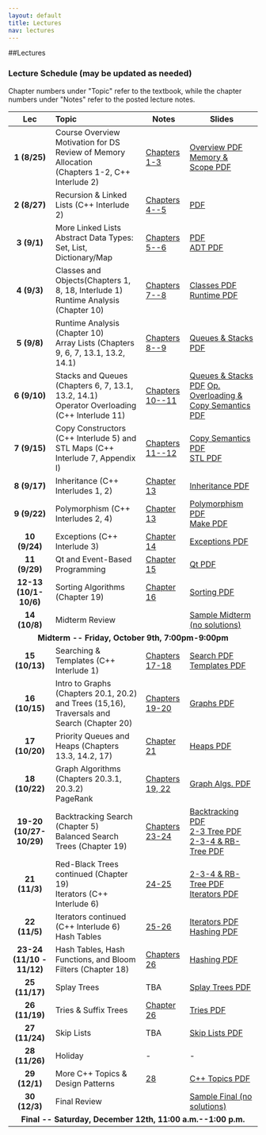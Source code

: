 ```yaml
---
layout: default
title: Lectures
nav: lectures
---
```


##Lectures

<h3 id="toc_2">Lecture Schedule (may be updated as needed)</h3>
Chapter numbers under "Topic" refer to the textbook, while the chapter numbers under "Notes" refer to the posted lecture notes.
<table>
<thead>
<tr>
<th align="center">Lec</th>
<th align="left">Topic</th>
<th>Notes</th>
<th>Slides</th>
</tr>
</thead>
<tbody>

<tr>
<td align="center"><strong>1 (8/25)</strong></td>
<td align="left">Course Overview <br>
Motivation for DS<br> 
Review of Memory Allocation<br> 
(Chapters 1-2, C++ Interlude 2)</td>
<td><a href="http://www-bcf.usc.edu/~dkempe/teaching/DataStructures.pdf">Chapters 1-3</a></td>
<td><a href="http://ee.usc.edu/~redekopp/cs104/slides/L01_Overview.pdf">Overview PDF</a><br>
    <a href="http://ee.usc.edu/~redekopp/cs104/slides/L02_MemoryAllocation.pdf">Memory &amp; Scope PDF</a></td>
</tr>

<tr>
<td align="center"><strong>2 (8/27)</strong></td>
<td align="left">Recursion & Linked Lists (C++ Interlude 2)</td>
<td><a href="http://www-bcf.usc.edu/~dkempe/teaching/DataStructures.pdf">Chapters 4--5</a></td>
<td><a href="http://ee.usc.edu/~redekopp/cs104/slides/L03_LinkedLists.pdf">PDF</a>
</td></tr>

<tr>
<td align="center"><strong>3 (9/1)</strong></td>
<td align="left">More Linked Lists<br>
Abstract Data Types: Set, List, Dictionary/Map </td>
<td><a href="http://www-bcf.usc.edu/~dkempe/teaching/DataStructures.pdf">Chapters 5--6</a></td>
<td>
<a href="http://ee.usc.edu/~redekopp/cs104/slides/L03_LinkedLists.pdf">PDF</a><br>
<a href="http://ee.usc.edu/~redekopp/cs104/slides/L04_ADTs.pdf">ADT PDF</a>
</td></tr>

<tr>
<td align="center"><strong>4 (9/3)</strong></td>
<td align="left">Classes and Objects(Chapters 1, 8, 18, Interlude 1)<br>
Runtime Analysis (Chapter 10)</td>
<td><a href="http://www-bcf.usc.edu/~dkempe/teaching/DataStructures.pdf">Chapters 7--8</a></td>
<td>
<a href="http://ee.usc.edu/~redekopp/cs104/slides/L05_Classes.pdf">Classes PDF</a><br>
    <a href="http://ee.usc.edu/~redekopp/cs104/slides/L07_Runtime.pdf">Runtime PDF</a>
</td></tr>

<tr>
<td align="center"><strong>5 (9/8)</strong></td>
<td align="left"> Runtime Analysis (Chapter 10)<br>
Array Lists (Chapters 9, 6, 7, 13.1, 13.2, 14.1)</td>
<td><a href="http://www-bcf.usc.edu/~dkempe/teaching/DataStructures.pdf">Chapters 8--9</a><br>
<td><a href="http://ee.usc.edu/~redekopp/cs104/slides/L06_ArrayList_QueueStack.pdf">Queues & Stacks PDF</a>
</td></tr>

<tr>
<td align="center"><strong>6 (9/10)</strong></td>
<td align="left">Stacks and Queues (Chapters 6, 7, 13.1, 13.2, 14.1)<br>
Operator Overloading (C++ Interlude 11)</td>
<td><a href="http://www-bcf.usc.edu/~dkempe/teaching/DataStructures.pdf">Chapters 10--11</a></td>
<td>
<a href="http://ee.usc.edu/~redekopp/cs104/slides/L06_ArrayList_QueueStack.pdf">Queues & Stacks PDF</a>
<a href="http://ee.usc.edu/~redekopp/cs104/slides/L08_Operator_Copy.pdf">Op. Overloading & Copy Semantics PDF</a>
</td></tr>

<tr>
<td align="center"><strong>7 (9/15)</strong></td>
<td align="left">Copy Constructors (C++ Interlude 5) and STL Maps (C++ Interlude 7, Appendix I)</td>
<td><a href="http://www-bcf.usc.edu/~dkempe/teaching/DataStructures.pdf">Chapters 11--12</a></td>
<td><a href="http://ee.usc.edu/~redekopp/cs104/slides/L08_Operator_Copy.pdf">Copy Semantics PDF</a><br>
    <a href="http://ee.usc.edu/~redekopp/cs104/slides/L09_STL.pdf">STL PDF</a></td>
</tr>

<tr>
<td align="center"><strong>8 (9/17)</strong></td>
<td align="left">Inheritance (C++ Interludes 1, 2)</td>
<td><a href="http://www-bcf.usc.edu/~dkempe/teaching/DataStructures.pdf">Chapter 13</a></td>
<td><a href="http://ee.usc.edu/~redekopp/cs104/slides/L10_Inheritance.pdf">Inheritance PDF</a></td>
</tr>

<tr>
<td align="center"><strong>9 (9/22)</strong></td>
<td align="left">Polymorphism (C++ Interludes 2, 4)</td>
<td><a href="http://www-bcf.usc.edu/~dkempe/teaching/DataStructures.pdf">Chapter 13</a></td>
<td><a href="http://ee.usc.edu/~redekopp/cs104/slides/L11_Polymorphism.pdf">Polymorphism PDF</a><br>
    <a href="http://ee.usc.edu/~redekopp/cs104/slides/MakeMultiCompilation.pdf">Make PDF</a></td>
</tr>

<tr>
<td align="center"><strong>10 (9/24)</strong></td>
<td align="left">Exceptions (C++ Interlude 3)</td>
<td><a href="http://www-bcf.usc.edu/~dkempe/teaching/DataStructures.pdf">Chapter 14</a></td>
<td><a href="http://ee.usc.edu/~redekopp/cs104/slides/L15b_Exceptions.pdf">Exceptions PDF</a></td>
</tr>

<tr>
<td align="center"><strong>11 (9/29)</strong></td>
<td align="left">Qt and Event-Based Programming</td>
<td><a href="http://www-bcf.usc.edu/~dkempe/teaching/DataStructures.pdf">Chapter 15</a></td>
<td><a href="http://ee.usc.edu/~redekopp/cs104/slides/L14_Qt.pdf">Qt PDF</a></td>
</tr>
<tr>
<td align="center"><strong>12-13 (10/1-10/6)</strong></td>
<td align="left">Sorting Algorithms (Chapter 19) </td>
<td><a href="http://www-bcf.usc.edu/~dkempe/teaching/DataStructures.pdf">Chapter 16</a></td>
<td><a href="http://ee.usc.edu/~redekopp/cs104/slides/L12_Sorting.pdf">Sorting PDF</a></td>
</tr>

<tr>
<td align="center"><strong>14 (10/8)</strong></td>
<td align="left">Midterm Review </td>
<td></td>
<td><a href="http://bits.usc.edu/files/cs104/midterm.pdf">Sample Midterm (no solutions)</a></td>
</tr>

<tr>
<td align="center" colspan="99"><strong>Midterm -- Friday, October 9th, 7:00pm-9:00pm</strong></td> 
</tr>

<tr>
<td align="center"><strong>15 (10/13)</strong></td>
<td align="left">Searching & Templates (C++ Interlude 1) </td>
<td><a href="http://www-bcf.usc.edu/~dkempe/teaching/DataStructures.pdf">Chapters 17-18</a></td>
<td><a href="http://ee.usc.edu/~redekopp/cs104/slides/L13_Search.pdf">Search PDF</a><br>
    <a href="http://ee.usc.edu/~redekopp/cs104/slides/L15a_Templates.pdf">Templates PDF</a></td>
</tr>

<tr>
<td align="center"><strong>16 (10/15)</strong></td>
<td align="left">Intro to Graphs (Chapters 20.1, 20.2) and Trees (15,16), Traversals and Search (Chapter 20)</td>
<td><a href="http://www-bcf.usc.edu/~dkempe/teaching/DataStructures.pdf">Chapters 19-20</a></td>
<td><a href="http://ee.usc.edu/~redekopp/cs104/slides/L16_Graphs.pdf">Graphs PDF</a></td>
</tr>

<tr>
<td align="center"><strong>17 (10/20)</strong></td>
<td align="left">Priority Queues and Heaps (Chapters 13.3, 14.2, 17)</td>
<td><a href="http://www-bcf.usc.edu/~dkempe/teaching/DataStructures.pdf">Chapter 21</a></td>
<td><a href="http://ee.usc.edu/~redekopp/cs104/slides/L17_TreesHeaps.pdf">Heaps PDF</a></td>
</tr>

<tr>
<td align="center"><strong>18 (10/22)</strong></td>
<td align="left">Graph Algorithms (Chapters 20.3.1, 20.3.2)<br>
                 PageRank</td>
<td><a href="http://www-bcf.usc.edu/~dkempe/teaching/DataStructures.pdf">Chapters 19, 22</a></td>
<td><a href="http://ee.usc.edu/~redekopp/cs104/slides/L18_GraphAlgorithms.pdf">Graph Algs. PDF</a>
</td></tr>

<tr>
<td align="center"><strong>19-20 (10/27-10/29)</strong></td>
<td align="left"> Backtracking Search (Chapter 5)<br>
                 Balanced Search Trees (Chapter 19)</td>
<td><a href="http://www-bcf.usc.edu/~dkempe/teaching/DataStructures.pdf">Chapters 23-24</a></td>
<td>
    <a href="http://ee.usc.edu/~redekopp/cs104/slides/L18b_BacktrackingSearch.pdf">Backtracking PDF</a><br>
    <a href="http://ee.usc.edu/~redekopp/cs104/slides/L19_BalancedBST_23.pdf">2-3 Tree PDF</a><br>
    <a href="http://ee.usc.edu/~redekopp/cs104/slides/L20_BalancedBST_234_RB.pdf">2-3-4 &amp; RB-Tree PDF</a>
</td></tr>

<tr>
<td align="center"><strong>21 (11/3)</strong></td>
<td align="left">Red-Black Trees continued (Chapter 19)<br>
Iterators (C++ Interlude 6)</td>
<td><a href="http://www-bcf.usc.edu/~dkempe/teaching/DataStructures.pdf">24-25</a></td>
<td>    <a href="http://ee.usc.edu/~redekopp/cs104/slides/L20_BalancedBST_234_RB.pdf">2-3-4 &amp; RB-Tree PDF</a>
<a href="http://ee.usc.edu/~redekopp/cs104/slides/L20b_Iterators.pdf">Iterators PDF</a>
</td></tr>

<tr>
<td align="center"><strong>22 (11/5)</strong></td>
<td align="left">Iterators continued (C++ Interlude 6)<br>
Hash Tables</td>
<td><a href="http://www-bcf.usc.edu/~dkempe/teaching/DataStructures.pdf">25-26</a></td>
<td><a href="http://ee.usc.edu/~redekopp/cs104/slides/L20b_Iterators.pdf">Iterators PDF</a><br>
<a href="http://ee.usc.edu/~redekopp/cs104/slides/L21_Hashing.pdf">Hashing PDF</a>
</td></tr>

<tr>
<td align="center"><strong>23-24 (11/10 - 11/12)</strong></td>
<td align="left">Hash Tables, Hash Functions, and Bloom Filters (Chapter 18)</td>
<td><a href="http://www-bcf.usc.edu/~dkempe/teaching/DataStructures.pdf">Chapters 26</a></td>
<td><a href="http://ee.usc.edu/~redekopp/cs104/slides/L21_Hashing.pdf">Hashing PDF</a>
</td></tr>

<tr>
<td align="center"><strong>25 (11/17)</strong></td>
<td align="left">Splay Trees</td>
<td>TBA</td>
<td><a href="http://ee.usc.edu/~redekopp/cs104/slides/L24_SplayTrees.pdf">Splay Trees PDF</a></td>
</tr>

<tr>
<td align="center"><strong>26 (11/19)</strong></td>
<td align="left">Tries & Suffix Trees</td>
<td><a href="http://www-bcf.usc.edu/~dkempe/teaching/DataStructures.pdf">Chapter 26</a></td>
<td><a href="http://ee.usc.edu/~redekopp/cs104/slides/L22_OtherMapsSets.pdf">Tries PDF</a></td>
</tr>

<tr>
<td align="center"><strong>27 (11/24)</strong></td>
<td align="left">Skip Lists</td>
<td>TBA</td>
<td><a href="http://ee.usc.edu/~redekopp/cs104/slides/L23_SkipLists.pdf">Skip Lists PDF</a></td>
</tr>

<tr>
<td align="center"><strong>28 (11/26)</strong></td>
<td align="left">Holiday</td>
<td>-</td>
<td>-</td>
</tr>

<tr>
<td align="center"><strong>29 (12/1)</strong></td>
<td align="left">More C++ Topics &amp; Design Patterns</td>
<td><a href="http://www-bcf.usc.edu/~dkempe/teaching/DataStructures.pdf">28</a></td>
<td><a href="http://ee.usc.edu/~redekopp/cs104/slides/L25_DesignPatterns.pdf">C++ Topics PDF</a></td>
</tr>

<tr>
<td align="center"><strong>30 (12/3)</strong></td>
<td align="left">Final Review</td>
<td></td>
<td><a href="http://bits.usc.edu/files/cs104/final.pdf">Sample Final (no solutions)</a></td>
</tr>

<tr>
<td align="center" colspan="99"><strong>Final -- Saturday, December 12th, 11:00 a.m.--1:00 p.m.</strong></td> 
</tr>
</tbody>
</table>

